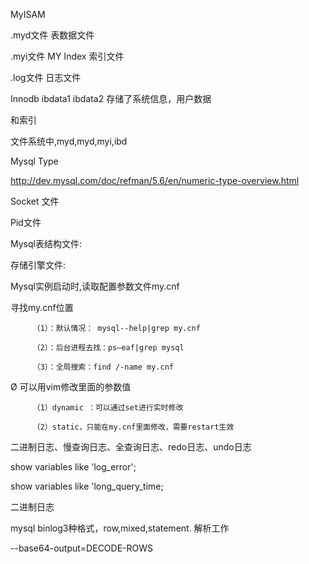 
MyISAM

  .myd文件  表数据文件

  .myi文件  MY Index 索引文件

  .log文件  日志文件

Innodb
     ibdata1 ibdata2 存储了系统信息，用户数据

和索引

文件系统中,myd,myd,myi,ibd

Mysql Type

http://dev.mysql.com/doc/refman/5.6/en/numeric-type-overview.html


Socket 文件

Pid文件

Mysql表结构文件:


存储引擎文件:



Mysql实例启动时,读取配置参数文件my.cnf

 寻找my.cnf位置 

         （1）：默认情况： mysql--help|grep my.cnf

         （2）：后台进程去找：ps–eaf|grep mysql 

         （3）：全局搜索：find /-name my.cnf   

Ø  可以用vim修改里面的参数值 

         （1）dynamic ：可以通过set进行实时修改   

         （2）static，只能在my.cnf里面修改，需要restart生效 


二进制日志、慢查询日志、全查询日志、redo日志、undo日志


show variables like 'log_error';


show variables like 'long_query_time;


二进制日志




mysql binlog3种格式，row,mixed,statement. 解析工作


--base64-output=DECODE-ROWS
